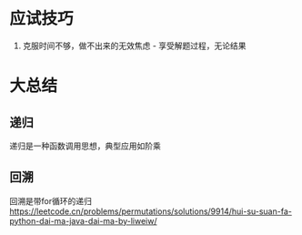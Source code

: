 # 应试技巧
1. 克服时间不够，做不出来的无效焦虑 - 享受解题过程，无论结果

# 大总结
## 递归
递归是一种函数调用思想，典型应用如阶乘
## 回溯
回溯是带for循环的递归 https://leetcode.cn/problems/permutations/solutions/9914/hui-su-suan-fa-python-dai-ma-java-dai-ma-by-liweiw/ 
